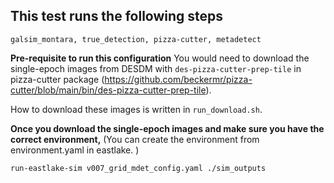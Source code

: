 
## This test runs the following steps

```galsim_montara, true_detection, pizza-cutter, metadetect```

__Pre-requisite to run this configuration__
You would need to download the single-epoch images from DESDM with ```des-pizza-cutter-prep-tile``` in pizza-cutter package (https://github.com/beckermr/pizza-cutter/blob/main/bin/des-pizza-cutter-prep-tile). 

How to download these images is written in ```run_download.sh```. 

__Once you download the single-epoch images and make sure you have the correct environment,__
(You can create the environment from environment.yaml in eastlake. )

```run-eastlake-sim v007_grid_mdet_config.yaml ./sim_outputs```
